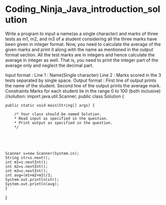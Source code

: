 # Coding_Ninja_Java_introduction_solution
Write a program to input a name(as a single character) and marks of three tests as m1, m2, and m3 of a student considering all the three marks have been given in integer format.
Now, you need to calculate the average of the given marks and print it along with the name as mentioned in the output format section.
All the test marks are in integers and hence calculate the average in integer as well. That is, you need to print the integer part of the average only and neglect the decimal part.



Input format :
Line 1 : Name(Single character)
Line 2 : Marks scored in the 3 tests separated by single space. 
Output format :
First line of output prints the name of the student.
Second line of the output prints the average mark.
Constraints
Marks for each student lie in the range 0 to 100 (both inclusive)
//solution:
import java.util.Scanner;
public class Solution {


	public static void main(String[] args) {
		
		/* Your class should be named Solution.
	 	* Read input as specified in the question.
	 	* Print output as specified in the question.
		*/
 




	Scanner s=new Scanner(System.in);
	String str=s.next();
	int m1=s.nextInt();
	int m2=s.nextInt();
	int m3=s.nextInt();
	int avg=(m1+m2+m3)/3;
    System.out.println(str);
    System.out.println(avg);
	}

}
